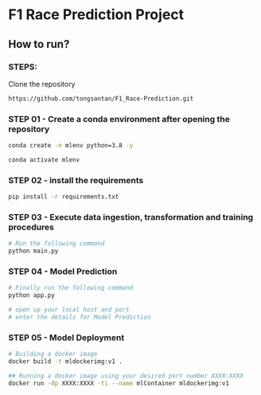# F1 Race Prediction Project

## How to run?
### STEPS:

Clone the repository

```bash
https://github.com/tongsantan/F1_Race-Prediction.git
```
### STEP 01 - Create a conda environment after opening the repository

```bash
conda create -n mlenv python=3.8 -y
```

```bash
conda activate mlenv
```

### STEP 02 - install the requirements
```bash
pip install -r requirements.txt
```

### STEP 03 - Execute data ingestion, transformation and training procedures

```bash
# Run the following command
python main.py
```

### STEP 04 - Model Prediction 

```bash
# Finally run the following command
python app.py
```

```bash
# open up your local host and port
# enter the details for Model Prediction
```

### STEP 05 - Model Deployment 

```bash
# Building a docker image
docker build -t mldockerimg:v1 .

## Running a docker image using your desired port number XXXX:XXXX
docker run -dp XXXX:XXXX -ti --name mlContainer mldockerimg:v1
```




